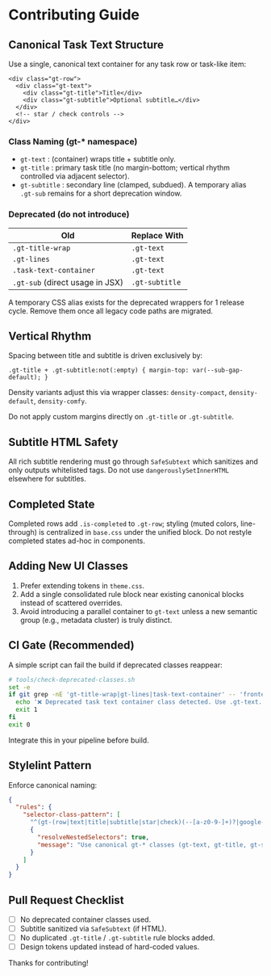 # Contributing Guide

## Canonical Task Text Structure

Use a single, canonical text container for any task row or task-like item:

```
<div class="gt-row">
  <div class="gt-text">
    <div class="gt-title">Title</div>
    <div class="gt-subtitle">Optional subtitle…</div>
  </div>
  <!-- star / check controls -->
</div>
```

### Class Naming (gt-\* namespace)

- `gt-text` : (container) wraps title + subtitle only.
- `gt-title` : primary task title (no margin-bottom; vertical rhythm controlled via adjacent selector).
- `gt-subtitle` : secondary line (clamped, subdued). A temporary alias `.gt-sub` remains for a short deprecation window.

### Deprecated (do not introduce)

| Old                             | Replace With   |
| ------------------------------- | -------------- |
| `.gt-title-wrap`                | `.gt-text`     |
| `.gt-lines`                     | `.gt-text`     |
| `.task-text-container`          | `.gt-text`     |
| `.gt-sub` (direct usage in JSX) | `.gt-subtitle` |

A temporary CSS alias exists for the deprecated wrappers for 1 release cycle. Remove them once all legacy code paths are migrated.

## Vertical Rhythm

Spacing between title and subtitle is driven exclusively by:

```
.gt-title + .gt-subtitle:not(:empty) { margin-top: var(--sub-gap-default); }
```

Density variants adjust this via wrapper classes: `density-compact`, `density-default`, `density-comfy`.

Do not apply custom margins directly on `.gt-title` or `.gt-subtitle`.

## Subtitle HTML Safety

All rich subtitle rendering must go through `SafeSubtext` which sanitizes and only outputs whitelisted tags. Do not use `dangerouslySetInnerHTML` elsewhere for subtitles.

## Completed State

Completed rows add `.is-completed` to `.gt-row`; styling (muted colors, line-through) is centralized in `base.css` under the unified block. Do not restyle completed states ad-hoc in components.

## Adding New UI Classes

1. Prefer extending tokens in `theme.css`.
2. Add a single consolidated rule block near existing canonical blocks instead of scattered overrides.
3. Avoid introducing a parallel container to `gt-text` unless a new semantic group (e.g., metadata cluster) is truly distinct.

## CI Gate (Recommended)

A simple script can fail the build if deprecated classes reappear:

```bash
# tools/check-deprecated-classes.sh
set -e
if git grep -nE 'gt-title-wrap|gt-lines|task-text-container' -- 'frontend/src'; then
  echo '❌ Deprecated task text container class detected. Use .gt-text.' >&2
  exit 1
fi
exit 0
```

Integrate this in your pipeline before build.

## Stylelint Pattern

Enforce canonical naming:

```json
{
  "rules": {
    "selector-class-pattern": [
      "^(gt-(row|text|title|subtitle|star|check)(--[a-z0-9-]+)?|google-tasks-wrapper)$",
      {
        "resolveNestedSelectors": true,
        "message": "Use canonical gt-* classes (gt-text, gt-title, gt-subtitle)."
      }
    ]
  }
}
```

## Pull Request Checklist

- [ ] No deprecated container classes used.
- [ ] Subtitle sanitized via `SafeSubtext` (if HTML).
- [ ] No duplicated `.gt-title` / `.gt-subtitle` rule blocks added.
- [ ] Design tokens updated instead of hard-coded values.

Thanks for contributing!
